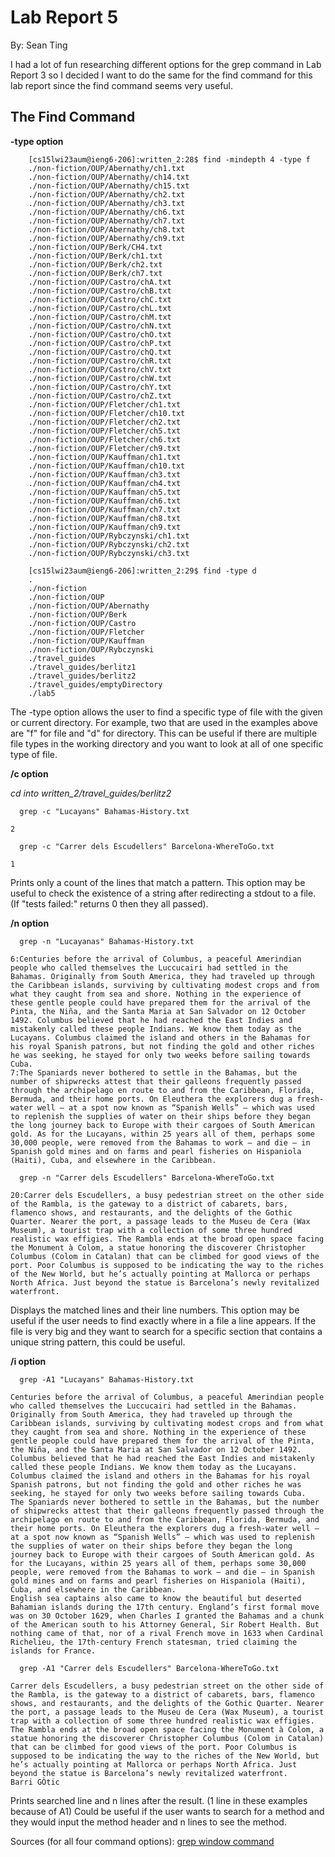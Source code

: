 # **Lab Report 5**
By: Sean Ting

I had a lot of fun researching different options for the grep command in Lab Report 3 so I decided I want to do the same for the find command for this lab report since the find command seems very useful.

## The Find Command

**-type option**

```
    [cs15lwi23aum@ieng6-206]:written_2:28$ find -mindepth 4 -type f
    ./non-fiction/OUP/Abernathy/ch1.txt
    ./non-fiction/OUP/Abernathy/ch14.txt
    ./non-fiction/OUP/Abernathy/ch15.txt
    ./non-fiction/OUP/Abernathy/ch2.txt
    ./non-fiction/OUP/Abernathy/ch3.txt
    ./non-fiction/OUP/Abernathy/ch6.txt
    ./non-fiction/OUP/Abernathy/ch7.txt
    ./non-fiction/OUP/Abernathy/ch8.txt
    ./non-fiction/OUP/Abernathy/ch9.txt
    ./non-fiction/OUP/Berk/CH4.txt
    ./non-fiction/OUP/Berk/ch1.txt
    ./non-fiction/OUP/Berk/ch2.txt
    ./non-fiction/OUP/Berk/ch7.txt
    ./non-fiction/OUP/Castro/chA.txt
    ./non-fiction/OUP/Castro/chB.txt
    ./non-fiction/OUP/Castro/chC.txt
    ./non-fiction/OUP/Castro/chL.txt
    ./non-fiction/OUP/Castro/chM.txt
    ./non-fiction/OUP/Castro/chN.txt
    ./non-fiction/OUP/Castro/chO.txt
    ./non-fiction/OUP/Castro/chP.txt
    ./non-fiction/OUP/Castro/chQ.txt
    ./non-fiction/OUP/Castro/chR.txt
    ./non-fiction/OUP/Castro/chV.txt
    ./non-fiction/OUP/Castro/chW.txt
    ./non-fiction/OUP/Castro/chY.txt
    ./non-fiction/OUP/Castro/chZ.txt
    ./non-fiction/OUP/Fletcher/ch1.txt
    ./non-fiction/OUP/Fletcher/ch10.txt
    ./non-fiction/OUP/Fletcher/ch2.txt
    ./non-fiction/OUP/Fletcher/ch5.txt
    ./non-fiction/OUP/Fletcher/ch6.txt
    ./non-fiction/OUP/Fletcher/ch9.txt
    ./non-fiction/OUP/Kauffman/ch1.txt
    ./non-fiction/OUP/Kauffman/ch10.txt
    ./non-fiction/OUP/Kauffman/ch3.txt
    ./non-fiction/OUP/Kauffman/ch4.txt
    ./non-fiction/OUP/Kauffman/ch5.txt
    ./non-fiction/OUP/Kauffman/ch6.txt
    ./non-fiction/OUP/Kauffman/ch7.txt
    ./non-fiction/OUP/Kauffman/ch8.txt
    ./non-fiction/OUP/Kauffman/ch9.txt
    ./non-fiction/OUP/Rybczynski/ch1.txt
    ./non-fiction/OUP/Rybczynski/ch2.txt
    ./non-fiction/OUP/Rybczynski/ch3.txt
```
```
    [cs15lwi23aum@ieng6-206]:written_2:29$ find -type d
    .
    ./non-fiction
    ./non-fiction/OUP
    ./non-fiction/OUP/Abernathy
    ./non-fiction/OUP/Berk
    ./non-fiction/OUP/Castro
    ./non-fiction/OUP/Fletcher
    ./non-fiction/OUP/Kauffman
    ./non-fiction/OUP/Rybczynski
    ./travel_guides
    ./travel_guides/berlitz1
    ./travel_guides/berlitz2
    ./travel_guides/emptyDirectory
    ./lab5
```
The -type option allows the user to find a specific type of file with the given or current directory.
For example, two that are used in the examples above are "f" for file and "d" for directory.
This can be useful if there are multiple file types in the working directory and you want to look at all of one specific type of file.


**/c option**

*cd into written_2/travel_guides/berlitz2*

```
  grep -c "Lucayans" Bahamas-History.txt
  
2
```

```
  grep -c "Carrer dels Escudellers" Barcelona-WhereToGo.txt
  
1
```

Prints only a count of the lines that match a pattern.
This option may be useful to check the existence of a string after redirecting a stdout to a file. (If "tests failed:" returns 0 then they all passed).

**/n option**

```
  grep -n "Lucayanas" Bahamas-History.txt
  
6:Centuries before the arrival of Columbus, a peaceful Amerindian people who called themselves the Luccucairi had settled in the Bahamas. Originally from South America, they had traveled up through the Caribbean islands, surviving by cultivating modest crops and from what they caught from sea and shore. Nothing in the experience of these gentle people could have prepared them for the arrival of the Pinta, the Niña, and the Santa Maria at San Salvador on 12 October 1492. Columbus believed that he had reached the East Indies and mistakenly called these people Indians. We know them today as the Lucayans. Columbus claimed the island and others in the Bahamas for his royal Spanish patrons, but not finding the gold and other riches he was seeking, he stayed for only two weeks before sailing towards Cuba.
7:The Spaniards never bothered to settle in the Bahamas, but the number of shipwrecks attest that their galleons frequently passed through the archipelago en route to and from the Caribbean, Florida, Bermuda, and their home ports. On Eleuthera the explorers dug a fresh-water well — at a spot now known as “Spanish Wells” — which was used to replenish the supplies of water on their ships before they began the long journey back to Europe with their cargoes of South American gold. As for the Lucayans, within 25 years all of them, perhaps some 30,000 people, were removed from the Bahamas to work — and die — in Spanish gold mines and on farms and pearl fisheries on Hispaniola (Haiti), Cuba, and elsewhere in the Caribbean.
```


```
  grep -n "Carrer dels Escudellers" Barcelona-WhereToGo.txt
  
20:Carrer dels Escudellers, a busy pedestrian street on the other side of the Rambla, is the gateway to a district of cabarets, bars, flamenco shows, and restaurants, and the delights of the Gothic Quarter. Nearer the port, a passage leads to the Museu de Cera (Wax Museum), a tourist trap with a collection of some three hundred realistic wax effigies. The Rambla ends at the broad open space facing the Monument à Colom, a statue honoring the discoverer Christopher Columbus (Colom in Catalan) that can be climbed for good views of the port. Poor Columbus is supposed to be indicating the way to the riches of the New World, but he’s actually pointing at Mallorca or perhaps North Africa. Just beyond the statue is Barcelona’s newly revitalized waterfront.
```

Displays the matched lines and their line numbers.
This option may be useful if the user needs to find exactly where in a file a line appears. If the file is very big and they want to search for a specific section that contains a unique string pattern, this could be useful.

**/i option**

```
  grep -A1 "Lucayans" Bahamas-History.txt
  
Centuries before the arrival of Columbus, a peaceful Amerindian people who called themselves the Luccucairi had settled in the Bahamas. Originally from South America, they had traveled up through the Caribbean islands, surviving by cultivating modest crops and from what they caught from sea and shore. Nothing in the experience of these gentle people could have prepared them for the arrival of the Pinta, the Niña, and the Santa Maria at San Salvador on 12 October 1492. Columbus believed that he had reached the East Indies and mistakenly called these people Indians. We know them today as the Lucayans. Columbus claimed the island and others in the Bahamas for his royal Spanish patrons, but not finding the gold and other riches he was seeking, he stayed for only two weeks before sailing towards Cuba.
The Spaniards never bothered to settle in the Bahamas, but the number of shipwrecks attest that their galleons frequently passed through the archipelago en route to and from the Caribbean, Florida, Bermuda, and their home ports. On Eleuthera the explorers dug a fresh-water well — at a spot now known as “Spanish Wells” — which was used to replenish the supplies of water on their ships before they began the long journey back to Europe with their cargoes of South American gold. As for the Lucayans, within 25 years all of them, perhaps some 30,000 people, were removed from the Bahamas to work — and die — in Spanish gold mines and on farms and pearl fisheries on Hispaniola (Haiti), Cuba, and elsewhere in the Caribbean.
English sea captains also came to know the beautiful but deserted Bahamian islands during the 17th century. England’s first formal move was on 30 October 1629, when Charles I granted the Bahamas and a chunk of the American south to his Attorney General, Sir Robert Health. But nothing came of that, nor of a rival French move in 1633 when Cardinal Richelieu, the 17th-century French statesman, tried claiming the islands for France.
```

```
  grep -A1 "Carrer dels Escudellers" Barcelona-WhereToGo.txt
  
Carrer dels Escudellers, a busy pedestrian street on the other side of the Rambla, is the gateway to a district of cabarets, bars, flamenco shows, and restaurants, and the delights of the Gothic Quarter. Nearer the port, a passage leads to the Museu de Cera (Wax Museum), a tourist trap with a collection of some three hundred realistic wax effigies. The Rambla ends at the broad open space facing the Monument à Colom, a statue honoring the discoverer Christopher Columbus (Colom in Catalan) that can be climbed for good views of the port. Poor Columbus is supposed to be indicating the way to the riches of the New World, but he’s actually pointing at Mallorca or perhaps North Africa. Just beyond the statue is Barcelona’s newly revitalized waterfront.
Barri GÒtic
```

Prints searched line and n lines after the result. (1 line in these examples because of A1)
Could be useful if the user wants to search for a method and they would input the method header and n lines to see the method.

Sources (for all four command options):
[grep window command](https://amalgjose.com/2021/08/08/pipe-grep-equivalent-command-in-windows/#:~:text=The%20syntax%20of%20grep%20command%20is%20given%20below.&text=Options%20Description%20%2Dc%20%3A%20This%20prints,lines%20and%20their%20line%20numbers.)
